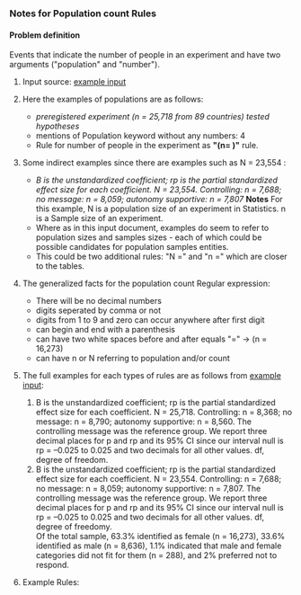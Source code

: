 ### Notes for Population count Rules

#### Problem definition
Events that indicate the number of people in an experiment and have two arguments ("population" and "number").

1) Input source: <a href="https://www.pnas.org/doi/pdf/10.1073/pnas.2111091119">example input</a>
2) Here the examples of populations are as follows:
    - _preregistered experiment (n = 25,718 from 89 countries) tested hypotheses_
    - mentions of Population keyword without any numbers: 4
    - Rule for number of people in the experiment as **"(n= )"** rule.
3) Some indirect examples since there are examples such as N = 23,554 :
    - _B is the unstandardized coefficient; rp is the partial standardized effect size for each coefficient. N = 23,554. Controlling: n = 7,688; no message: n = 8,059; autonomy supportive: n = 7,807_
    **Notes** For this example, N is a population size of an experiment in Statistics. 
    n is a Sample size of an experiment.
    - Where as in this input document, examples do seem to refer to population sizes and samples sizes - each of which could be possible candidates for population samples entities.
    - This could be two additional rules: "N =" and "n =" which are closer to the tables.
4) The generalized facts for the population count Regular expression:
    - There will be no decimal numbers
    - digits seperated by comma or not
    - digits from 1 to 9 and zero can occur anywhere after first digit
    - can begin and end with a parenthesis
    - can have two white spaces before and after equals "=" -> (n = 16,273)
    - can have n or N referring to population and/or count
4) The full examples for each types of rules are as follows from <a href="https://www.pnas.org/doi/pdf/10.1073/pnas.2111091119">example input</a>:
    <ol>
        <li> 
        B is the unstandardized coefficient; rp is the partial standardized effect size for each coefficient. N = 25,718. Controlling: n = 8,368; no message: n = 8,790; autonomy supportive: n = 8,560. The controlling message was the reference group. We report three decimal places for p and rp and its 95% CI since our interval null is rp = –0.025 to 0.025 and two decimals for all other values. df, degree of freedom.
        </li>
        <li> 
        B is the unstandardized coefficient; rp is the partial standardized effect size for each coefficient. N = 23,554. Controlling: n = 7,688; no message: n = 8,059; autonomy supportive: n = 7,807. The controlling message was the reference group. We report three decimal places for p and rp and its 95% CI since our interval null is rp = –0.025 to 0.025 and two decimals for all other values. df, degree of freedomy.
        </li>
        </li>
        Of the total sample, 63.3% identified as female (n = 16,273), 33.6% identified as male (n = 8,636), 1.1% indicated that male and female categories did not fit for them (n = 288), and 2% preferred not to respond.
        </li>
    </ol>

5) Example Rules: 
